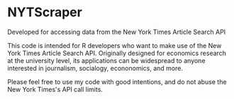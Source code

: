 # NYTScraper
Developed for accessing data from the New York Times Article Search API

This code is intended for R developers who want to make use of the
New York Times Article Search API. Originally designed for
economics research at the university level, its applications can
be widespread to anyone interested in journalism, socialogy, econonomics, and more.

Please feel free to use my code with good intentions, and do not abuse the New York Times's
API call limits.
